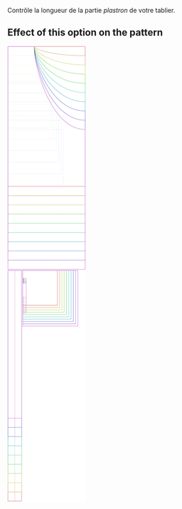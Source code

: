
Contrôle la longueur de la partie _plastron_ de votre tablier.


## Effect of this option on the pattern
![This image shows the effect of this option by superimposing several variants that have a different value for this option](albert_biblength_sample.svg "Effect of this option on the pattern")